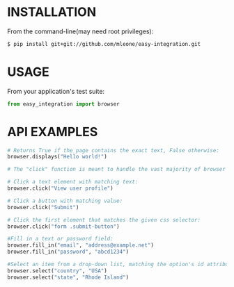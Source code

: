 # INSTALLATION

From the command-line(may need root privileges):

```bash
$ pip install git+git://github.com/mleone/easy-integration.git
```


# USAGE

From your application's test suite:

```python
from easy_integration import browser
```

# API EXAMPLES

```python
# Returns True if the page contains the exact text, False otherwise:
browser.displays("Hello world!")

# The "click" function is meant to handle the vast majority of browser interaction.

# Click a text element with matching text:
browser.click("View user profile")

# Click a button with matching value:
browser.click("Submit")

# Click the first element that matches the given css selector:
browser.click("form .submit-button")

#Fill in a text or password field:
browser.fill_in("email", "address@example.net")
browser.fill_in("password", "abcd1234")

#Select an item from a drop-down list, matching the option's id attribute:
browser.select("country", "USA")
browser.select("state", "Rhode Island")
```

